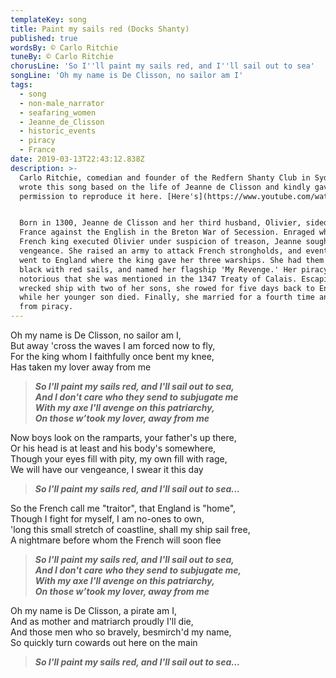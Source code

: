 ```yaml
---
templateKey: song
title: Paint my sails red (Docks Shanty)
published: true
wordsBy: © Carlo Ritchie
tuneBy: © Carlo Ritchie
chorusLine: 'So I''ll paint my sails red, and I''ll sail out to sea'
songLine: 'Oh my name is De Clisson, no sailor am I'
tags:
  - song
  - non-male_narrator
  - seafaring_women
  - Jeanne_de_Clisson
  - historic_events
  - piracy
  - France
date: 2019-03-13T22:43:12.838Z
description: >-
  Carlo Ritchie, comedian and founder of the Redfern Shanty Club in Sydney,
  wrote this song based on the life of Jeanne de Clisson and kindly gave us
  permission to reproduce it here. [Here's](https://www.youtube.com/watch?v=MMDxnAD1fmU) a version on YouTube.


  Born in 1300, Jeanne de Clisson and her third husband, Olivier, sided with
  France against the English in the Breton War of Secession. Enraged when the
  French king executed Olivier under suspicion of treason, Jeanne sought
  vengeance. She raised an army to attack French strongholds, and eventually
  went to England where the king gave her three warships. She had them painted
  black with red sails, and named her flagship 'My Revenge.' Her piracy was so
  notorious that she was mentioned in the 1347 Treaty of Calais. Escaping the
  wrecked ship with two of her sons, she rowed for five days back to England,
  while her younger son died. Finally, she married for a fourth time and retired
  from piracy.
---
```

Oh my name is De Clisson, no sailor am I,\
But away 'cross the waves I am forced now to fly,\
For the king whom I faithfully once bent my knee,\
Has taken my lover away from me

> ***So I'll paint my sails red, and I'll sail out to sea,***\
***And I don't care who they send to subjugate me***\
***With my axe I'll avenge on this patriarchy,***\
***On those w’took my lover, away from me***

Now boys look on the ramparts, your father's up there,\
Or his head is at least and his body's somewhere,\
Though your eyes fill with pity, my own fill with rage,\
We will have our vengeance, I swear it this day

> ***So I'll paint my sails red, and I'll sail out to sea...***

So the French call me "traitor", that England is "home",\
Though I fight for myself, I am no-ones to own,\
'long this small stretch of coastline, shall my ship sail free,\
A nightmare before whom the French will soon flee

> ***So I'll paint my sails red, and I'll sail out to sea,***\
***And I don't care who they send to subjugate me,***\
***With my axe I'll avenge on this patriarchy,***\
***On those w’took my lover, away from me***

Oh my name is De Clisson, a pirate am I,\
And as mother and matriarch proudly I'll die,\
And those men who so bravely, besmirch'd my name,\
So quickly turn cowards out here on the main

> ***So I'll paint my sails red, and I'll sail out to sea...***
